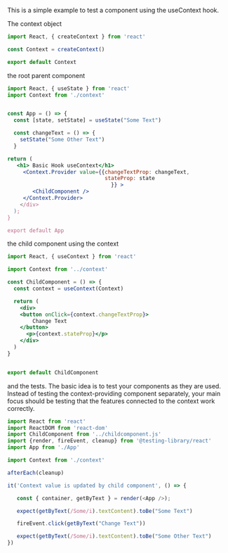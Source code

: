 This is a simple example to test a component using the useContext hook. 


The context object

```js
import React, { createContext } from 'react'

const Context = createContext()

export default Context
```

the root parent component

```jsx
import React, { useState } from 'react'
import Context from './context'


const App = () => {
  const [state, setState] = useState("Some Text")

  const changeText = () => {
    setState("Some Other Text")
  }

return (
   <h1> Basic Hook useContext</h1>
     <Context.Provider value={{changeTextProp: changeText,
                               stateProp: state
                                 }} >
        <ChildComponent />
     </Context.Provider>
    </div>
  );
}

export default App

```


the child component using the context

```jsx
import React, { useContext } from 'react'

import Context from '../context'

const ChildComponent = () => {
  const context = useContext(Context)

  return (
    <div>
    <button onClick={context.changeTextProp}>
        Change Text
    </button>
      <p>{context.stateProp}</p>
    </div>
  )
}


export default ChildComponent
```

and the tests. 
The basic idea is to test your components as they are used. Instead of testing the context-providing component separately, your main focus should be testing that the features connected to the context work correctly.

```js
import React from 'react'
import ReactDOM from 'react-dom'
import ChildComponent from '../childcomponent.js'
import {render, fireEvent, cleanup} from '@testing-library/react'
import App from './App'

import Context from './context'

afterEach(cleanup)

it('Context value is updated by child component', () => {

   const { container, getByText } = render(<App />);

   expect(getByText(/Some/i).textContent).toBe("Some Text")

   fireEvent.click(getByText("Change Text"))

   expect(getByText(/Some/i).textContent).toBe("Some Other Text")
})
```

